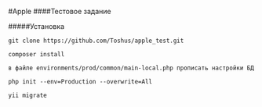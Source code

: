 #Apple
####Тестовое задание

#####Установка

```
git clone https://github.com/Toshus/apple_test.git

composer install

в файле environments/prod/common/main-local.php прописать настройки БД

php init --env=Production --overwrite=All

yii migrate
```
